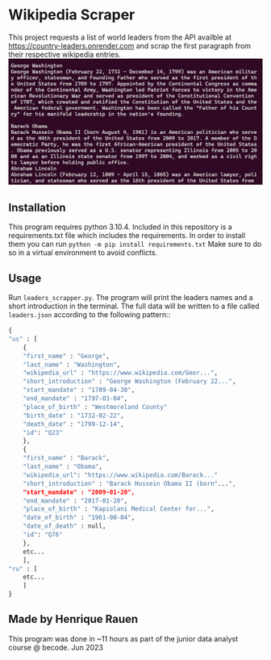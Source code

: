 # Wikipedia Scraper
This project requests a list of world leaders from the API availble at https://country-leaders.onrender.com and scrap the first paragraph from their respective wikipedia entries.
![Sample of the output](assets/img.jpg "Sample of the output on the terminal")
## Installation
This program requires python 3.10.4. Included in this repository is a requirements.txt file which includes the requirements. In order to install them you can run ```python -m pip install requirements.txt``` 
Make sure to do so in a virtual environment to avoid conflicts. 
## Usage
Run ```leaders_scrapper.py```. The program will print the leaders names and a short introduction in the terminal. The full data will be written to a file called ```leaders.json``` according to the following pattern::
```py
{
"us" : [
	{
	"first_name" : "George",
	"last_name" : "Washington",
	"wikipedia_url" : "https://www.wikipedia.com/Geor...",
	"short_introduction" : "George Washington (February 22...",
	"start_mandate" : "1789-04-30",
	"end_mandate" : "1797-03-04",
	"place_of_birth" : "Westmoreland County"
	"birth_date" : "1732-02-22",
	"death_date" : "1799-12-14",
	"id": "Q23"
	},
	{
	"first_name" : "Barack",
	"last_name" : "Obama",
	"wikipedia_url": "https://www.wikipedia.com/Barack..."
	"short_introduction" : "Barack Hussein Obama II (born"...",
	"start_mandate" : "2009-01-20",
	"end_mandate" : "2017-01-20",
	"place_of_birth" : "Kapiolani Medical Center for...", 
	"date_of_birth" : "1961-08-04",
	"date_of_death" : null,
	"id": "Q76"
	},
	etc...
	],
"ru" : [
	etc...
	]
}
```

## Made by Henrique Rauen
This program was done in ~11 hours as part of the junior data analyst course @ becode.
Jun 2023
